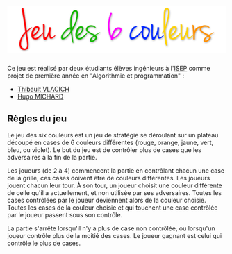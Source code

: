 # ![Logo](src/view/images/logo.png "Jeu des 6 couleurs")

Ce jeu est réalisé par deux étudiants élèves ingénieurs à l'[ISEP](http://www.isep.fr/) comme projet de première année en "Algorithmie et programmation" :
- [Thibault VLACICH](https://github.com/ThibaultVlacich)
- [Hugo MICHARD](https://github.com/HugoMichard)

## Règles du jeu

Le jeu des six couleurs est un jeu de stratégie se déroulant sur un plateau découpé en cases de 6 couleurs différentes (rouge, orange, jaune, vert, bleu, ou violet). Le but du jeu est de contrôler plus de cases que les adversaires à la fin de la partie.

Les joueurs (de 2 à 4) commencent la partie en contrôlant chacun une case de la grille, ces cases doivent être de couleurs différentes. Les joueurs jouent chacun leur tour. À son tour, un joueur choisit une couleur différente de celle qu'il a actuellement, et non utilisée par ses adversaires. Toutes les cases contrôlées par le joueur deviennent alors de la couleur choisie. Toutes les cases de la couleur choisie et qui touchent une case contrôlée par le joueur passent sous son contrôle.

La partie s'arrête lorsqu'il n'y a plus de case non contrôlée, ou lorsqu'un joueur contrôle plus de la moitié des cases. Le joueur gagnant est celui qui contrôle le plus de cases.
